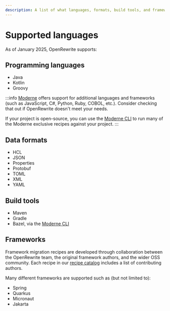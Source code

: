 ```yaml
---
description: A list of what languages, formats, build tools, and frameworks supported by OpenRewrite.
---
```


# Supported languages

As of January 2025, OpenRewrite supports:

## Programming languages

* Java
* Kotlin
* Groovy

:::info
[Moderne](https://docs.moderne.io/) offers support for additional languages and frameworks (such as JavaScript, C#, Python, Ruby, COBOL, etc.). Consider checking that out if OpenRewrite doesn't meet your needs.

If your project is open-source, you can use the [Moderne CLI](https://docs.moderne.io/user-documentation/moderne-cli/getting-started/cli-intro) to run many of the Moderne exclusive recipes against your project.
:::

## Data formats

* HCL
* JSON
* Properties
* Protobuf
* TOML
* XML
* YAML

## Build tools

* Maven
* Gradle
* Bazel, via the [Moderne CLI](https://docs.moderne.io/user-documentation/moderne-cli/getting-started/cli-intro)

## Frameworks

Framework migration recipes are developed through collaboration between the OpenRewrite team, the original framework authors, and the wider OSS community. Each recipe in our [recipe catalog](/recipes) includes a list of contributing authors.

Many different frameworks are supported such as (but not limited to):

* Spring
* Quarkus
* Micronaut
* Jakarta
